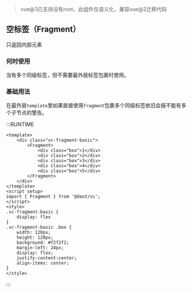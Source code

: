 > vue@3已支持没有root，此组件仅语义化，兼容vue@2迁移代码

## 空标签（Fragment）

只返回内部元素

### 何时使用

当有多个同级标签，但不需要最外层标签包裹时使用。

### 基础用法

在最外层`template`里如果直接使用`fragment`包裹多个同级标签依旧会报不能有多个子节点的警告。

:::RUNTIME
```vue
<template>
	<div class="vc-fragment-basic">
		<Fragment>
			<div class="box">1</div>
			<div class="box">2</div>
			<div class="box">3</div>
			<div class="box">4</div>
			<div class="box">5</div>
		</Fragment>
	</div>
</template>
<script setup>
import { Fragment } from '@deot/vc';
</script>
<style>
.vc-fragment-basic {
	display: flex
}
.vc-fragment-basic .box {
	width: 120px;
	height: 120px;
	background: #f2f2f2;
	margin-left: 24px;
	display: flex;
	justify-content:center;
	align-items: center;
}
</style>

```
:::
